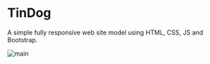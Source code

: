 # TinDog

A simple fully responsive web site model using HTML, CSS, JS and Bootstrap.

![main](https://user-images.githubusercontent.com/67953132/187157005-8e5dc510-65cc-4568-a501-46e5af1a27ae.png)

